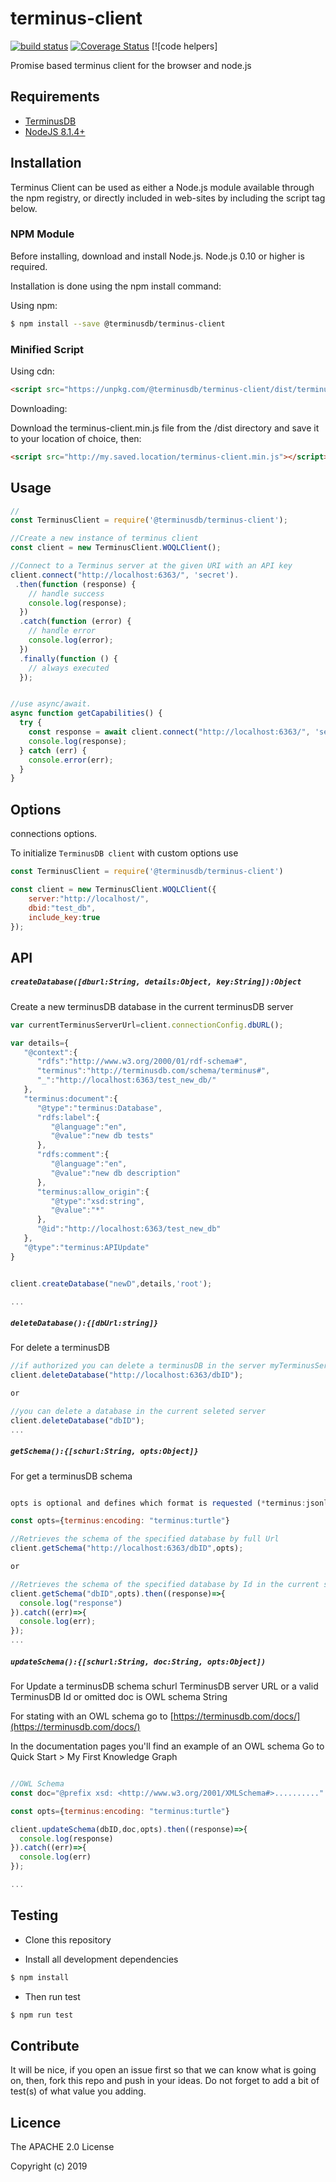 terminus-client
===============

[![build status](https://api.travis-ci.org/terminusdb/terminus-client.svg?branch=master)](https://travis-ci.org/terminusdb/terminus-client)
[![Coverage Status](https://coveralls.io/repos/github/terminusdb/terminus-client/badge.svg?branch=master)](https://coveralls.io/repos/github/terminusdb/terminus-client/badge.svg?branch=master)
[![code helpers]

Promise based terminus client for the browser and node.js

## Requirements
- [TerminusDB](https://github.com/terminusdb/terminus-server)
- [NodeJS 8.1.4+](https://nodejs.org/en/)

## Installation

Terminus Client can be used as either a Node.js module available through the npm registry, or directly included in web-sites by including the script tag below.

### NPM Module
Before installing, download and install Node.js. Node.js 0.10 or higher is required.

Installation is done using the npm install command:

Using npm:

```bash
$ npm install --save @terminusdb/terminus-client
```

### Minified Script

Using cdn:

```html
<script src="https://unpkg.com/@terminusdb/terminus-client/dist/terminus-client.min.js"></script>
```

Downloading: 

Download the terminus-client.min.js file from the /dist directory and save it to your location of choice, then:

```html
<script src="http://my.saved.location/terminus-client.min.js"></script>
```

## Usage

```javascript
//
const TerminusClient = require('@terminusdb/terminus-client');

//Create a new instance of terminus client
const client = new TerminusClient.WOQLClient();

//Connect to a Terminus server at the given URI with an API key
client.connect("http://localhost:6363/", 'secret').
 .then(function (response) {
    // handle success
    console.log(response);
  })
  .catch(function (error) {
    // handle error
    console.log(error);
  })
  .finally(function () {
    // always executed
  });


//use async/await.
async function getCapabilities() {
  try {
    const response = await client.connect("http://localhost:6363/", 'secret');
    console.log(response);
  } catch (err) {
    console.error(err);
  }
}

```



## Options
connections options.

To initialize `TerminusDB client` with custom options use

```js
const TerminusClient = require('@terminusdb/terminus-client')

const client = new TerminusClient.WOQLClient({
    server:"http://localhost/",
    dbid:"test_db",
    include_key:true
});

```

## API

##### `createDatabase([dburl:String, details:Object, key:String]):Object`
Create a new terminusDB database in the current terminusDB server

```js
var currentTerminusServerUrl=client.connectionConfig.dbURL();

var details={
   "@context":{
      "rdfs":"http://www.w3.org/2000/01/rdf-schema#",
      "terminus":"http://terminusdb.com/schema/terminus#",
      "_":"http://localhost:6363/test_new_db/"
   },
   "terminus:document":{
      "@type":"terminus:Database",
      "rdfs:label":{
         "@language":"en",
         "@value":"new db tests"
      },
      "rdfs:comment":{
         "@language":"en",
         "@value":"new db description"
      },
      "terminus:allow_origin":{
         "@type":"xsd:string",
         "@value":"*"
      },
      "@id":"http://localhost:6363/test_new_db"
   },
   "@type":"terminus:APIUpdate"
}


client.createDatabase("newD",details,'root');

...

```

##### `deleteDatabase():{[dbUrl:string]}`
For delete a terminusDB 

```js
//if authorized you can delete a terminusDB in the server myTerminusServer
client.deleteDatabase("http://localhost:6363/dbID");

or

//you can delete a database in the current seleted server
client.deleteDatabase("dbID");
...

```

##### `getSchema():{[schurl:String, opts:Object]}`
For get a terminusDB schema 

```js

opts is optional and defines which format is requested (*terminus:jsonld / terminus:turtle)

const opts={terminus:encoding: "terminus:turtle"}

//Retrieves the schema of the specified database by full Url
client.getSchema("http://localhost:6363/dbID",opts);

or

//Retrieves the schema of the specified database by Id in the current server
client.getSchema("dbID",opts).then((response)=>{
  console.log("response")
}).catch((err)=>{
  console.log(err);
});
...

```


##### `updateSchema():{[schurl:String, doc:String, opts:Object])`
For Update a terminusDB schema
schurl TerminusDB server URL or a valid TerminusDB Id or omitted 
doc is OWL schema String 

For stating with an OWL schema go to [https://terminusdb.com/docs/](https://terminusdb.com/docs/)

In the documentation pages you'll find an example of an OWL schema
Go to Quick Start > My First Knowledge Graph

```js

//OWL Schema
const doc="@prefix xsd: <http://www.w3.org/2001/XMLSchema#>.........."

const opts={terminus:encoding: "terminus:turtle"}

client.updateSchema(dbID,doc,opts).then((response)=>{
  console.log(response)
}).catch((err)=>{
  console.log(err)
});

...

```

## Testing
* Clone this repository

* Install all development dependencies
```sh
$ npm install
```

* Then run test
```sh
$ npm run test
```

## Contribute
It will be nice, if you open an issue first so that we can know what is going on, then, fork this repo and push in your ideas. Do not forget to add a bit of test(s) of what value you adding.

## Licence

The APACHE 2.0 License 

Copyright (c) 2019 
 
